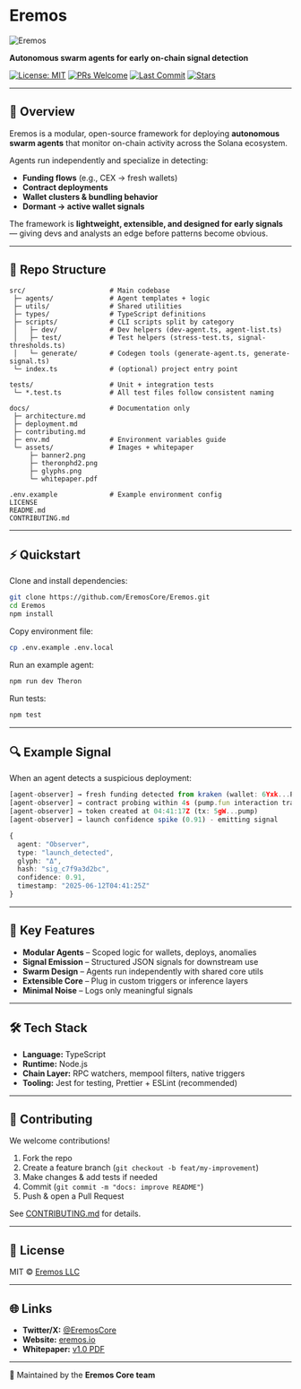 # Eremos

![Eremos](docs/assets/banner2.png)

**Autonomous swarm agents for early on-chain signal detection**

[![License: MIT](https://img.shields.io/badge/License-MIT-green.svg)](LICENSE)
[![PRs Welcome](https://img.shields.io/badge/PRs-welcome-blue.svg)](CONTRIBUTING.md)
[![Last Commit](https://img.shields.io/github/last-commit/EremosCore/Eremos)](https://github.com/EremosCore/Eremos/commits/main)
[![Stars](https://img.shields.io/github/stars/EremosCore/Eremos?style=social)](https://github.com/EremosCore/Eremos/stargazers)

---

## 🚀 Overview

Eremos is a modular, open-source framework for deploying **autonomous swarm agents** that monitor on-chain activity across the Solana ecosystem.

Agents run independently and specialize in detecting:
- **Funding flows** (e.g., CEX → fresh wallets)
- **Contract deployments**
- **Wallet clusters & bundling behavior**
- **Dormant → active wallet signals**

The framework is **lightweight, extensible, and designed for early signals** — giving devs and analysts an edge before patterns become obvious.

---

## 📂 Repo Structure

```
src/                     # Main codebase
 ├─ agents/              # Agent templates + logic
 ├─ utils/               # Shared utilities
 ├─ types/               # TypeScript definitions
 ├─ scripts/             # CLI scripts split by category
 │   ├─ dev/             # Dev helpers (dev-agent.ts, agent-list.ts)
 │   ├─ test/            # Test helpers (stress-test.ts, signal-thresholds.ts)
 │   └─ generate/        # Codegen tools (generate-agent.ts, generate-signal.ts)
 └─ index.ts             # (optional) project entry point

tests/                   # Unit + integration tests
 └─ *.test.ts            # All test files follow consistent naming

docs/                    # Documentation only
 ├─ architecture.md
 ├─ deployment.md
 ├─ contributing.md
 ├─ env.md               # Environment variables guide
 └─ assets/              # Images + whitepaper
     ├─ banner2.png
     ├─ theronphd2.png
     ├─ glyphs.png
     └─ whitepaper.pdf

.env.example             # Example environment config
LICENSE
README.md
CONTRIBUTING.md
```

---

## ⚡ Quickstart

Clone and install dependencies:

```bash
git clone https://github.com/EremosCore/Eremos.git
cd Eremos
npm install
```

Copy environment file:

```bash
cp .env.example .env.local
```

Run an example agent:

```bash
npm run dev Theron
```

Run tests:

```bash
npm test
```

---

## 🔍 Example Signal

When an agent detects a suspicious deployment:

```ts
[agent-observer] → fresh funding detected from kraken (wallet: 6Yxk...P2M8)
[agent-observer] → contract probing within 4s (pump.fun interaction traced)
[agent-observer] → token created at 04:41:17Z (tx: 5gW...pump)
[agent-observer] → launch confidence spike (0.91) - emitting signal

{
  agent: "Observer",
  type: "launch_detected",
  glyph: "Δ",
  hash: "sig_c7f9a3d2bc",
  confidence: 0.91,
  timestamp: "2025-06-12T04:41:25Z"
}
```

---

## 🧠 Key Features

- **Modular Agents** – Scoped logic for wallets, deploys, anomalies
- **Signal Emission** – Structured JSON signals for downstream use
- **Swarm Design** – Agents run independently with shared core utils
- **Extensible Core** – Plug in custom triggers or inference layers
- **Minimal Noise** – Logs only meaningful signals

---

## 🛠️ Tech Stack

- **Language:** TypeScript
- **Runtime:** Node.js
- **Chain Layer:** RPC watchers, mempool filters, native triggers
- **Tooling:** Jest for testing, Prettier + ESLint (recommended)

---

## 🤝 Contributing

We welcome contributions!

1. Fork the repo
2. Create a feature branch (`git checkout -b feat/my-improvement`)
3. Make changes & add tests if needed
4. Commit (`git commit -m "docs: improve README"`)
5. Push & open a Pull Request

See [CONTRIBUTING.md](CONTRIBUTING.md) for details.

---

## 📜 License

MIT © [Eremos LLC](LICENSE)

---

## 🌐 Links

- **Twitter/X:** [@EremosCore](https://x.com/EremosCore)
- **Website:** [eremos.io](https://www.eremos.io/)
- **Whitepaper:** [v1.0 PDF](docs/assets/whitepaper.pdf)

---

💛 Maintained by the **Eremos Core team**
